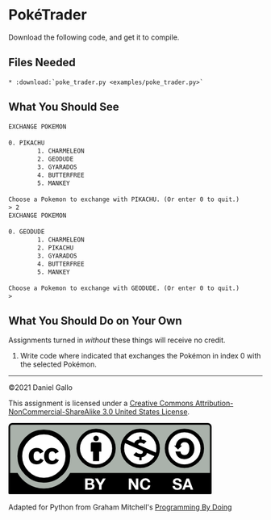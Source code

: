 # PokéTrader

Download the following code, and get it to compile.
## Files Needed
```eval_rst
* :download:`poke_trader.py <examples/poke_trader.py>`
```


What You Should See
-------------------
```
EXCHANGE POKEMON

0. PIKACHU
        1. CHARMELEON
        2. GEODUDE
        3. GYARADOS
        4. BUTTERFREE
        5. MANKEY

Choose a Pokemon to exchange with PIKACHU. (Or enter 0 to quit.)
> 2
EXCHANGE POKEMON

0. GEODUDE
        1. CHARMELEON
        2. PIKACHU
        3. GYARADOS
        4. BUTTERFREE
        5. MANKEY

Choose a Pokemon to exchange with GEODUDE. (Or enter 0 to quit.)
>

```

What You Should Do on Your Own
------------------------------

Assignments turned in *without* these things will receive
no credit.


1. Write code where indicated that exchanges the Pokémon in index 0 with the selected Pokémon.

---


©2021 Daniel Gallo


This assignment is licensed under a
[Creative Commons Attribution-NonCommercial-ShareAlike 3.0 United States License](https://creativecommons.org/licenses/by-nc-sa/3.0/us/deed.en_US).  

![Creative Commons License](images/by-nc-sa.png)





Adapted for Python from Graham Mitchell's [Programming By Doing](https://programmingbydoing.com/)